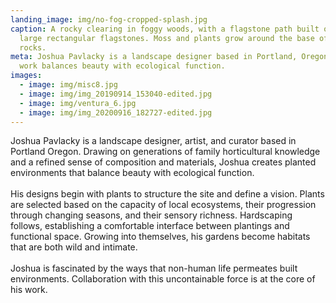 ```yaml
---
landing_image: img/no-fog-cropped-splash.jpg
caption: A rocky clearing in foggy woods, with a flagstone path built out of
  large rectangular flagstones. Moss and plants grow around the base of piled
  rocks.
meta: Joshua Pavlacky is a landscape designer based in Portland, Oregon. His
  work balances beauty with ecological function.
images:
  - image: img/misc8.jpg
  - image: img/img_20190914_153040-edited.jpg
  - image: img/ventura_6.jpg
  - image: img/img_20200916_182727-edited.jpg
---
```

Joshua Pavlacky is a landscape designer, artist, and curator based in Portland Oregon. Drawing on generations of family horticultural knowledge and a refined sense of composition and materials, Joshua creates planted environments that balance beauty with ecological function. \
\
His designs begin with plants to structure the site and define a vision. Plants are selected based on the capacity of local ecosystems, their progression through changing seasons, and their sensory richness. Hardscaping follows, establishing a comfortable interface between plantings and functional space. Growing into themselves, his gardens become habitats that are both wild and intimate.\
\
Joshua is fascinated by the ways that non-human life permeates built environments. Collaboration with this uncontainable force is at the core of his work.
